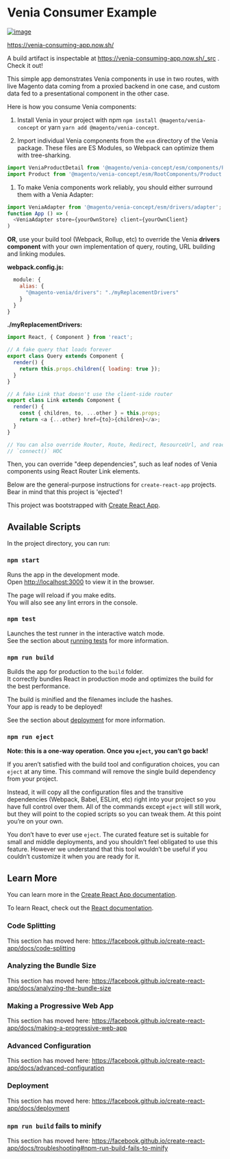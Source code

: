 # Venia Consumer Example

[![image](https://user-images.githubusercontent.com/1643758/51866627-111b6380-230f-11e9-83d3-d154b5e6194c.png)](https://venia-consuming-app.now.sh)

https://venia-consuming-app.now.sh/

A build artifact is inspectable at https://venia-consuming-app.now.sh/_src . Check it out!

This simple app demonstrates Venia components in use in two routes, with live Magento data coming from a proxied backend in one case, and custom data fed to a presentational component in the other case.

Here is how you consume Venia components:

1. Install Venia in your project with npm `npm install @magento/venia-concept` or yarn `yarn add @magento/venia-concept`.

1. Import individual Venia components from the `esm` directory of the Venia package. These files are ES Modules, so Webpack can optimize them with tree-sharking.

```js
import VeniaProductDetail from '@magento/venia-concept/esm/components/ProductFullDetail';
import Product from '@magento/venia-concept/esm/RootComponents/Product'
```

1. To make Venia components work reliably, you should either surround them with a Venia Adapter:

```js
import VeniaAdapter from '@magento/venia-concept/esm/drivers/adapter';
function App () => (
  <VeniaAdapter store={yourOwnStore} client={yourOwnClient}
)
```

**OR**, use your build tool (Webpack, Rollup, etc) to override the Venia **drivers component** with your own implementation of query, routing, URL building and linking modules.

**webpack.config.js:**

```js
  module: {
    alias: {
      "@magento-venia/drivers": "./myReplacementDrivers"
    }
  }
}
```

**./myReplacementDrivers:**

```js
import React, { Component } from 'react';

// A fake query that loads forever
export class Query extends Component {
  render() {
    return this.props.children({ loading: true });
  }
}

// A fake Link that doesn't use the client-side router
export class Link extends Component {
  render() {
    const { children, to, ...other } = this.props;
    return <a {...other} href={to}>{children}</a>;
  }
}

// You can also override Router, Route, Redirect, ResourceUrl, and react-redux's
// `connect()` HOC
```

Then, you can override "deep dependencies", such as leaf nodes of Venia components using React Router Link elements.

Below are the general-purpose instructions for `create-react-app` projects. Bear in mind that this project is 'ejected'!

This project was bootstrapped with [Create React App](https://github.com/facebook/create-react-app).

## Available Scripts

In the project directory, you can run:

### `npm start`

Runs the app in the development mode.<br>
Open [http://localhost:3000](http://localhost:3000) to view it in the browser.

The page will reload if you make edits.<br>
You will also see any lint errors in the console.

### `npm test`

Launches the test runner in the interactive watch mode.<br>
See the section about [running tests](https://facebook.github.io/create-react-app/docs/running-tests) for more information.

### `npm run build`

Builds the app for production to the `build` folder.<br>
It correctly bundles React in production mode and optimizes the build for the best performance.

The build is minified and the filenames include the hashes.<br>
Your app is ready to be deployed!

See the section about [deployment](https://facebook.github.io/create-react-app/docs/deployment) for more information.

### `npm run eject`

**Note: this is a one-way operation. Once you `eject`, you can’t go back!**

If you aren’t satisfied with the build tool and configuration choices, you can `eject` at any time. This command will remove the single build dependency from your project.

Instead, it will copy all the configuration files and the transitive dependencies (Webpack, Babel, ESLint, etc) right into your project so you have full control over them. All of the commands except `eject` will still work, but they will point to the copied scripts so you can tweak them. At this point you’re on your own.

You don’t have to ever use `eject`. The curated feature set is suitable for small and middle deployments, and you shouldn’t feel obligated to use this feature. However we understand that this tool wouldn’t be useful if you couldn’t customize it when you are ready for it.

## Learn More

You can learn more in the [Create React App documentation](https://facebook.github.io/create-react-app/docs/getting-started).

To learn React, check out the [React documentation](https://reactjs.org/).

### Code Splitting

This section has moved here: https://facebook.github.io/create-react-app/docs/code-splitting

### Analyzing the Bundle Size

This section has moved here: https://facebook.github.io/create-react-app/docs/analyzing-the-bundle-size

### Making a Progressive Web App

This section has moved here: https://facebook.github.io/create-react-app/docs/making-a-progressive-web-app

### Advanced Configuration

This section has moved here: https://facebook.github.io/create-react-app/docs/advanced-configuration

### Deployment

This section has moved here: https://facebook.github.io/create-react-app/docs/deployment

### `npm run build` fails to minify

This section has moved here: https://facebook.github.io/create-react-app/docs/troubleshooting#npm-run-build-fails-to-minify
